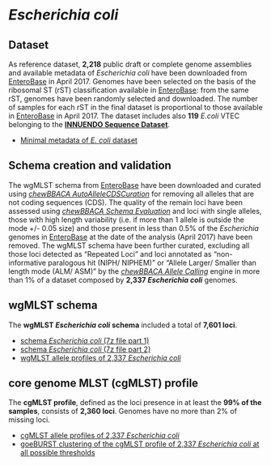 # *Escherichia coli*

## Dataset
As reference dataset, **2,218** public draft or complete genome assemblies and available metadata of *Escherichia coli* have been downloaded from [EnteroBase](https://enterobase.warwick.ac.uk/species/index/ecoli) in April 2017. Genomes have been selected on the basis of the ribosomal ST (rST) classification available in [EnteroBase](https://enterobase.warwick.ac.uk/species/index/ecoli): from the same rST, genomes have been randomly selected and downloaded. The number of samples for each rST in the final dataset is proportional to those available in [EnteroBase](https://enterobase.warwick.ac.uk/species/index/ecoli) in April 2017. The dataset includes also **119** *E.coli* VTEC belonging to the **[INNUENDO Sequence Dataset](https://docs.google.com/viewer?a=v&pid=sites&srcid=ZGVmYXVsdGRvbWFpbnxpbm51ZW5kb2NvbnxneDo2YmYyOGU0MjE4ZGJiMmQ0)**.

* [Minimal metadata of *E. coli* dataset](https://drive.google.com/file/d/1ad5olL1bthmX_VmFqryjOaAxoWFIYLv5/view?usp=sharing) 

## Schema creation and validation
The wgMLST schema from [EnteroBase](https://enterobase.warwick.ac.uk/species/ecoli/download_data) have been downloaded and curated using [*chewBBACA AutoAlleleCDSCuration*](https://github.com/B-UMMI/chewBBACA/wiki/1.-Schema-Creation) for removing all alleles that are not coding sequences (CDS). The quality of the remain loci have been assessed using [*chewBBACA Schema Evaluation*](https://github.com/B-UMMI/chewBBACA/wiki/1.-Schema-Creation) and loci with single alleles, those with high length variability (i.e. if more than 1 allele is outside the mode +/- 0.05 size) and those present in less than 0.5% of the *Escherichia* genomes in [EnteroBase](https://enterobase.warwick.ac.uk/species/index/ecoli) at the date of the analysis (April 2017) have been removed. The wgMLST schema have been further curated, excluding all those loci detected as “Repeated Loci” and loci annotated as “non-informative paralogous hit (NIPH/ NIPHEM)” or “Allele Larger/ Smaller than length mode (ALM/ ASM)” by the [*chewBBACA Allele Calling*](https://github.com/B-UMMI/chewBBACA/wiki/2.-Allele-Calling) engine in more than 1% of a dataset composed by **2,337 *Escherichia coli*** genomes.

## wgMLST schema
The **wgMLST *Escherichia coli* schema** included a total of **7,601 loci**. 

* [schema *Escherichia coli* (7z file part 1)](https://drive.google.com/file/d/1NvphfcSoUyrX4qnyxjnPTv1lrBVHpK5R/view?usp=sharing)
* [schema *Escherichia coli* (7z file part 2)](https://drive.google.com/file/d/1b-tCodCZclnt2_TpAPYgQh_bYVGOUtCf/view?usp=sharing) 
* [wgMLST allele profiles of 2,337 *Escherichia coli*](https://drive.google.com/file/d/1E0mS95OeiGECpEmq5VsxolrCYeMMp0nN/view?usp=sharing) 

## core genome MLST (cgMLST) profile
The **cgMLST profile**, defined as the loci presence in at least the **99% of the samples**, consists of **2,360 loci**. Genomes have no more than 2% of missing loci.

* [cgMLST allele profiles of 2,337 *Escherichia coli*](https://drive.google.com/file/d/1n-6a2gCZx2zxoBHmpMt-v_rkDfmImTG_/view?usp=sharing)
* [goeBURST clustering of the cgMLST profile of 2,337 *Escherichia coli* at all possible thresholds](https://drive.google.com/file/d/13spszs5jMqJCXisQA2Mehm9zvrr0veRW/view?usp=sharing)
